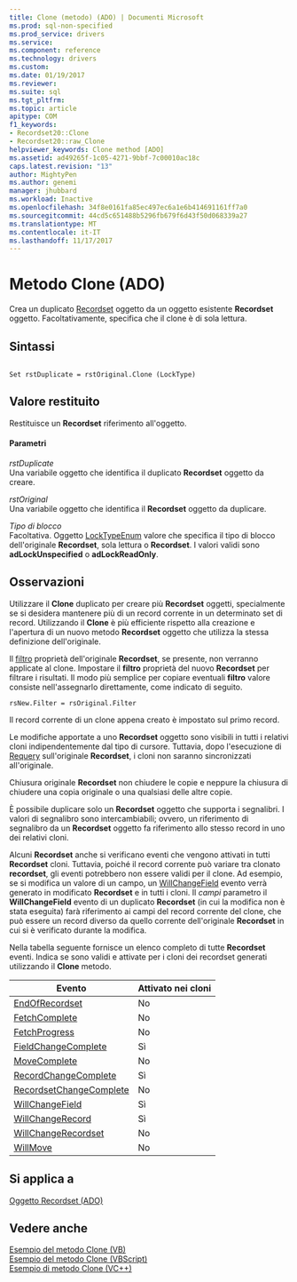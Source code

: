 ```yaml
---
title: Clone (metodo) (ADO) | Documenti Microsoft
ms.prod: sql-non-specified
ms.prod_service: drivers
ms.service: 
ms.component: reference
ms.technology: drivers
ms.custom: 
ms.date: 01/19/2017
ms.reviewer: 
ms.suite: sql
ms.tgt_pltfrm: 
ms.topic: article
apitype: COM
f1_keywords:
- Recordset20::Clone
- Recordset20::raw_Clone
helpviewer_keywords: Clone method [ADO]
ms.assetid: ad49265f-1c05-4271-9bbf-7c00010ac18c
caps.latest.revision: "13"
author: MightyPen
ms.author: genemi
manager: jhubbard
ms.workload: Inactive
ms.openlocfilehash: 34f8e0161fa85ec497ec6a1e6b414691161ff7a0
ms.sourcegitcommit: 44cd5c651488b5296fb679f6d43f50d068339a27
ms.translationtype: MT
ms.contentlocale: it-IT
ms.lasthandoff: 11/17/2017
---
```

# <a name="clone-method-ado"></a>Metodo Clone (ADO)
Crea un duplicato [Recordset](../../../ado/reference/ado-api/recordset-object-ado.md) oggetto da un oggetto esistente **Recordset** oggetto. Facoltativamente, specifica che il clone è di sola lettura.  
  
## <a name="syntax"></a>Sintassi  
  
```  
  
Set rstDuplicate = rstOriginal.Clone (LockType)  
```  
  
## <a name="return-value"></a>Valore restituito  
 Restituisce un **Recordset** riferimento all'oggetto.  
  
#### <a name="parameters"></a>Parametri  
 *rstDuplicate*  
 Una variabile oggetto che identifica il duplicato **Recordset** oggetto da creare.  
  
 *rstOriginal*  
 Una variabile oggetto che identifica il **Recordset** oggetto da duplicare.  
  
 *Tipo di blocco*  
 Facoltativa. Oggetto [LockTypeEnum](../../../ado/reference/ado-api/locktypeenum.md) valore che specifica il tipo di blocco dell'originale **Recordset**, sola lettura o **Recordset**. I valori validi sono **adLockUnspecified** o **adLockReadOnly**.  
  
## <a name="remarks"></a>Osservazioni  
 Utilizzare il **Clone** duplicato per creare più **Recordset** oggetti, specialmente se si desidera mantenere più di un record corrente in un determinato set di record. Utilizzando il **Clone** è più efficiente rispetto alla creazione e l'apertura di un nuovo metodo **Recordset** oggetto che utilizza la stessa definizione dell'originale.  
  
 Il [filtro](../../../ado/reference/ado-api/filter-property.md) proprietà dell'originale **Recordset**, se presente, non verranno applicate al clone. Impostare il **filtro** proprietà del nuovo **Recordset** per filtrare i risultati. Il modo più semplice per copiare eventuali **filtro** valore consiste nell'assegnarlo direttamente, come indicato di seguito.  
  
```  
rsNew.Filter = rsOriginal.Filter  
```  
  
 Il record corrente di un clone appena creato è impostato sul primo record.  
  
 Le modifiche apportate a uno **Recordset** oggetto sono visibili in tutti i relativi cloni indipendentemente dal tipo di cursore. Tuttavia, dopo l'esecuzione di [Requery](../../../ado/reference/ado-api/requery-method.md) sull'originale **Recordset**, i cloni non saranno sincronizzati all'originale.  
  
 Chiusura originale **Recordset** non chiudere le copie e neppure la chiusura di chiudere una copia originale o una qualsiasi delle altre copie.  
  
 È possibile duplicare solo un **Recordset** oggetto che supporta i segnalibri. I valori di segnalibro sono intercambiabili; ovvero, un riferimento di segnalibro da un **Recordset** oggetto fa riferimento allo stesso record in uno dei relativi cloni.  
  
 Alcuni **Recordset** anche si verificano eventi che vengono attivati in tutti **Recordset** cloni. Tuttavia, poiché il record corrente può variare tra clonato **recordset**, gli eventi potrebbero non essere validi per il clone. Ad esempio, se si modifica un valore di un campo, un [WillChangeField](../../../ado/reference/ado-api/willchangefield-and-fieldchangecomplete-events-ado.md) evento verrà generato in modificato **Recordset** e in tutti i cloni. Il *campi* parametro il **WillChangeField** evento di un duplicato **Recordset** (in cui la modifica non è stata eseguita) farà riferimento ai campi del record corrente del clone, che può essere un record diverso da quello corrente dell'originale **Recordset** in cui si è verificato durante la modifica.  
  
 Nella tabella seguente fornisce un elenco completo di tutte **Recordset** eventi. Indica se sono validi e attivate per i cloni dei recordset generati utilizzando il **Clone** metodo.  
  
|Evento|Attivato nei cloni|  
|-----------|--------------------------|  
|[EndOfRecordset](../../../ado/reference/ado-api/endofrecordset-event-ado.md)|No|  
|[FetchComplete](../../../ado/reference/ado-api/fetchcomplete-event-ado.md)|No|  
|[FetchProgress](../../../ado/reference/ado-api/fetchprogress-event-ado.md)|No|  
|[FieldChangeComplete](../../../ado/reference/ado-api/willchangefield-and-fieldchangecomplete-events-ado.md)|Sì|  
|[MoveComplete](../../../ado/reference/ado-api/willmove-and-movecomplete-events-ado.md)|No|  
|[RecordChangeComplete](../../../ado/reference/ado-api/willchangerecord-and-recordchangecomplete-events-ado.md)|Sì|  
|[RecordsetChangeComplete](../../../ado/reference/ado-api/willchangerecordset-and-recordsetchangecomplete-events-ado.md)|No|  
|[WillChangeField](../../../ado/reference/ado-api/willchangefield-and-fieldchangecomplete-events-ado.md)|Sì|  
|[WillChangeRecord](../../../ado/reference/ado-api/willchangerecord-and-recordchangecomplete-events-ado.md)|Sì|  
|[WillChangeRecordset](../../../ado/reference/ado-api/willchangerecordset-and-recordsetchangecomplete-events-ado.md)|No|  
|[WillMove](../../../ado/reference/ado-api/willmove-and-movecomplete-events-ado.md)|No|  
  
## <a name="applies-to"></a>Si applica a  
 [Oggetto Recordset (ADO)](../../../ado/reference/ado-api/recordset-object-ado.md)  
  
## <a name="see-also"></a>Vedere anche  
 [Esempio del metodo Clone (VB)](../../../ado/reference/ado-api/clone-method-example-vb.md)   
 [Esempio del metodo Clone (VBScript)](../../../ado/reference/ado-api/clone-method-example-vbscript.md)   
 [Esempio di metodo Clone (VC++)](../../../ado/reference/ado-api/clone-method-example-vc.md)   
